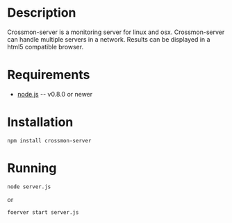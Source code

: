 Description
===========

Crossmon-server is a monitoring server for linux and osx. 
Crossmon-server can handle multiple servers in a network. 
Results can be displayed in a html5 compatible browser.

Requirements
============

* [node.js](http://nodejs.org/) -- v0.8.0 or newer

Installation
============

    npm install crossmon-server

Running
=======

    node server.js
or

    foerver start server.js
